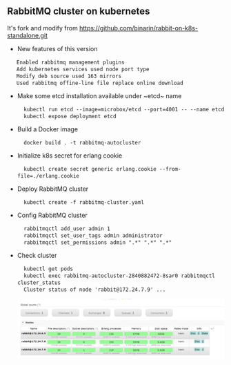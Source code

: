 ## RabbitMQ cluster on kubernetes

It's fork and modify from https://github.com/binarin/rabbit-on-k8s-standalone.git

  - New features of this version
  ```
     Enabled rabbitmq management plugins
     Add kubernetes services used node port type
     Modify deb source used 163 mirrors
     Used rabbitmq offine-line file replace online download
  ```

  - Make some etcd installation available under ~etcd~ name
    ```
      kubectl run etcd --image=microbox/etcd --port=4001 -- --name etcd
      kubectl expose deployment etcd
    ```

  - Build a Docker image
    ```
      docker build . -t rabbitmq-autocluster
    ```

  - Initialize k8s secret for erlang cookie
    ```
      kubectl create secret generic erlang.cookie --from-file=./erlang.cookie
    ```

  - Deploy RabbitMQ cluster
    ```
      kubectl create -f rabbitmq-cluster.yaml
    ```

  - Config RabbitMQ cluster
    ```
      rabbitmqctl add_user admin 1
      rabbitmqctl set_user_tags admin administrator
      rabbitmqctl set_permissions admin ".*" ".*" ".*"
    ```

  - Check cluster
    ```
      kubectl get pods
      kubectl exec rabbitmq-autocluster-2840882472-8sar0 rabbitmqctl cluster_status
      Cluster status of node 'rabbit@172.24.7.9' ...
    ```

    ![image](https://github.com/swqmaven/kubernetes-rabbitmq-cluster/blob/master/rabbit_mq.png)
